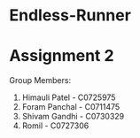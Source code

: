 # Endless-Runner
# Assignment 2

Group Members:

1. Himauli Patel - C0725975
2. Foram Panchal - C0711475
3. Shivam Gandhi - C0730329
4. Romil 		     - C0727306
